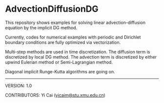 # AdvectionDiffusionDG
This repository shows examples for solving linear advection-diffusion equation by the implicit DG method. 

Currently, codes for numerical examples with periodic and Dirichlet boundary conditions are fully optimized via vectorization.

Multi-step methods are used in time discretization. The diffusion term is discretized by local DG method. The advection term is discretized by either upwind Eulerian method or Semi-Lagrangian method.

Diagonal implicit Runge-Kutta algorithms are going on.

---

VERSION: 1.0

CONTRIBUTORS: Yi Cai (yicaim@stu.xmu.edu.cn)






